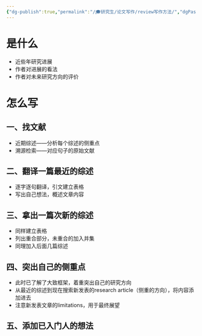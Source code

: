 ```yaml
---
{"dg-publish":true,"permalink":"/🎓研究生/论文写作/review写作方法/","dgPassFrontmatter":true}
---
```



# 是什么
- 近些年研究进展
- 作者对进展的看法
- 作者对未来研究方向的评价

# 怎么写
## 一、找文献
- 近期综述——分析每个综述的侧重点
- 溯源检索——对应句子的原始文献
## 二、翻译一篇最近的综述
- 逐字逐句翻译，引文建立表格
- 写出自己想法，概述文章内容
## 三、拿出一篇次新的综述
- 同样建立表格
- 列出重合部分，未重合的加入并集
- 同理加入后面几篇综述
## 四、突出自己的侧重点
- 此时已了解了大致框架，着重突出自己的研究方向
- 从最近的综述到现在搜索新发表的research article（侧重的方向），将内容添加进去
- 注意新发表文章的limitations，用于最终展望
## 五、添加已入门人的想法